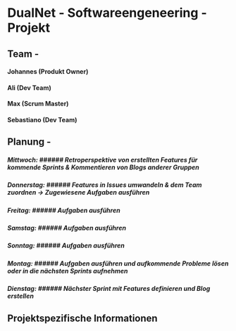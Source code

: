# DualNet - Softwareengeneering - Projekt

## Team -
   #### Johannes (Produkt Owner)
   #### Ali (Dev Team)
   #### Max (Scrum Master)
   #### Sebastiano (Dev Team)

## Planung - 
   ##### Mittwoch:    ###### Retroperspektive von erstellten Features für kommende Sprints & Kommentieren von Blogs anderer Gruppen
   ##### Donnerstag:  ###### Features in Issues umwandeln & dem Team zuordnen -> Zugewiesene Aufgaben ausführen
   ##### Freitag:     ###### Aufgaben ausführen
   ##### Samstag:     ###### Aufgaben ausführen
   ##### Sonntag:     ###### Aufgaben ausführen
   ##### Montag:      ###### Aufgaben ausführen und aufkommende Probleme lösen oder in die nächsten Sprints aufnehmen
   ##### Dienstag:    ###### Nächster Sprint mit Features definieren und Blog erstellen

## Projektspezifische Informationen
   
